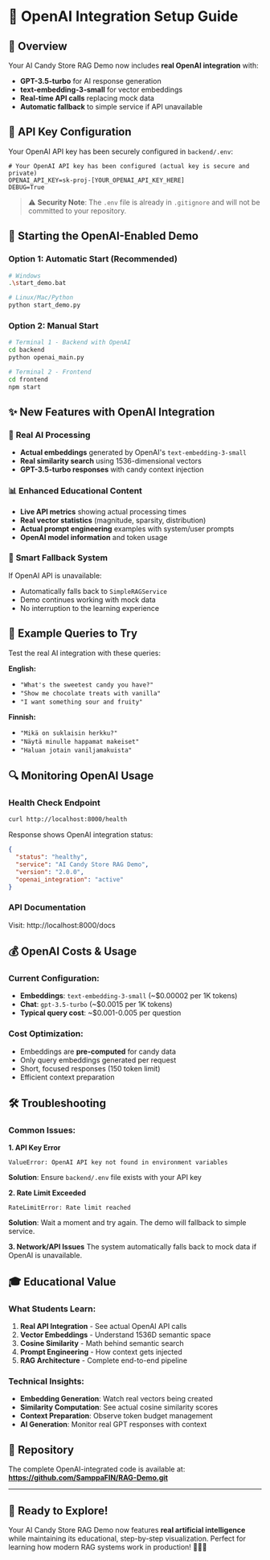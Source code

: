 # 🤖 OpenAI Integration Setup Guide

## 🎯 Overview

Your AI Candy Store RAG Demo now includes **real OpenAI integration** with:
- **GPT-3.5-turbo** for AI response generation
- **text-embedding-3-small** for vector embeddings
- **Real-time API calls** replacing mock data
- **Automatic fallback** to simple service if API unavailable

## 🔑 API Key Configuration

Your OpenAI API key has been securely configured in `backend/.env`:

```env
# Your OpenAI API key has been configured (actual key is secure and private)
OPENAI_API_KEY=sk-proj-[YOUR_OPENAI_API_KEY_HERE]
DEBUG=True
```

> ⚠️ **Security Note**: The `.env` file is already in `.gitignore` and will not be committed to your repository.

## 🚀 Starting the OpenAI-Enabled Demo

### Option 1: Automatic Start (Recommended)
```bash
# Windows
.\start_demo.bat

# Linux/Mac/Python
python start_demo.py
```

### Option 2: Manual Start
```bash
# Terminal 1 - Backend with OpenAI
cd backend
python openai_main.py

# Terminal 2 - Frontend
cd frontend
npm start
```

## ✨ New Features with OpenAI Integration

### 🧠 **Real AI Processing**
- **Actual embeddings** generated by OpenAI's `text-embedding-3-small`
- **Real similarity search** using 1536-dimensional vectors
- **GPT-3.5-turbo responses** with candy context injection

### 📊 **Enhanced Educational Content**
- **Live API metrics** showing actual processing times
- **Real vector statistics** (magnitude, sparsity, distribution)
- **Actual prompt engineering** examples with system/user prompts
- **OpenAI model information** and token usage

### 🔄 **Smart Fallback System**
If OpenAI API is unavailable:
- Automatically falls back to `SimpleRAGService`
- Demo continues working with mock data
- No interruption to the learning experience

## 🎯 Example Queries to Try

Test the real AI integration with these queries:

**English:**
- `"What's the sweetest candy you have?"`
- `"Show me chocolate treats with vanilla"`
- `"I want something sour and fruity"`

**Finnish:**
- `"Mikä on suklaisin herkku?"`
- `"Näytä minulle happamat makeiset"`
- `"Haluan jotain vaniljamakuista"`

## 🔍 Monitoring OpenAI Usage

### Health Check Endpoint
```bash
curl http://localhost:8000/health
```

Response shows OpenAI integration status:
```json
{
  "status": "healthy",
  "service": "AI Candy Store RAG Demo",
  "version": "2.0.0",
  "openai_integration": "active"
}
```

### API Documentation
Visit: http://localhost:8000/docs

## 💰 OpenAI Costs & Usage

### Current Configuration:
- **Embeddings**: `text-embedding-3-small` (~$0.00002 per 1K tokens)
- **Chat**: `gpt-3.5-turbo` (~$0.0015 per 1K tokens)
- **Typical query cost**: ~$0.001-0.005 per question

### Cost Optimization:
- Embeddings are **pre-computed** for candy data
- Only query embeddings generated per request
- Short, focused responses (150 token limit)
- Efficient context preparation

## 🛠️ Troubleshooting

### Common Issues:

**1. API Key Error**
```
ValueError: OpenAI API key not found in environment variables
```
**Solution**: Ensure `backend/.env` file exists with your API key

**2. Rate Limit Exceeded**
```
RateLimitError: Rate limit reached
```
**Solution**: Wait a moment and try again. The demo will fallback to simple service.

**3. Network/API Issues**
The system automatically falls back to mock data if OpenAI is unavailable.

## 🎓 Educational Value

### What Students Learn:
1. **Real API Integration** - See actual OpenAI API calls
2. **Vector Embeddings** - Understand 1536D semantic space
3. **Cosine Similarity** - Math behind semantic search
4. **Prompt Engineering** - How context gets injected
5. **RAG Architecture** - Complete end-to-end pipeline

### Technical Insights:
- **Embedding Generation**: Watch real vectors being created
- **Similarity Computation**: See actual cosine similarity scores
- **Context Preparation**: Observe token budget management
- **AI Generation**: Monitor real GPT responses with context

## 🔗 Repository

The complete OpenAI-integrated code is available at:
**https://github.com/SamppaFIN/RAG-Demo.git**

---

## 🎉 Ready to Explore!

Your AI Candy Store RAG Demo now features **real artificial intelligence** while maintaining its educational, step-by-step visualization. Perfect for learning how modern RAG systems work in production! 🍭🤖✨ 